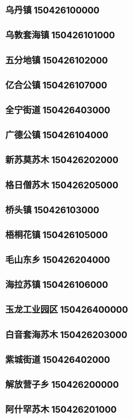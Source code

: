 # 乌丹镇 150426100000
# 乌敦套海镇 150426101000
# 五分地镇 150426102000
# 亿合公镇 150426107000
# 全宁街道 150426403000
# 广德公镇 150426104000
# 新苏莫苏木 150426202000
# 格日僧苏木 150426205000
# 桥头镇 150426103000
# 梧桐花镇 150426105000
# 毛山东乡 150426204000
# 海拉苏镇 150426106000
# 玉龙工业园区 150426400000
# 白音套海苏木 150426203000
# 紫城街道 150426402000
# 解放营子乡 150426200000
# 阿什罕苏木 150426201000
